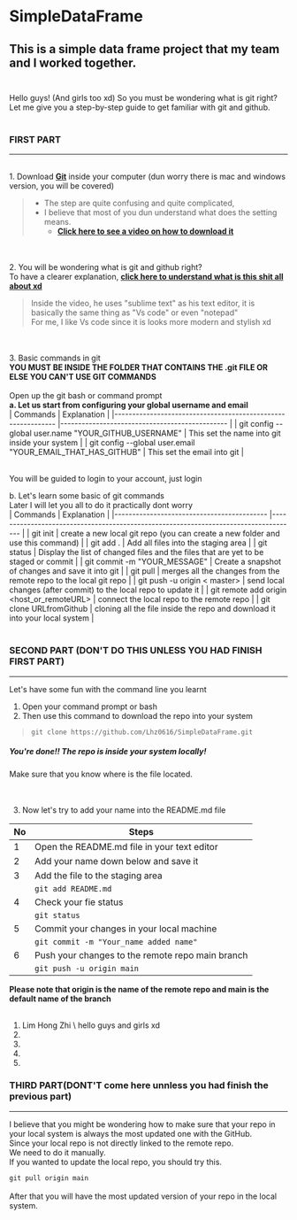 # SimpleDataFrame 

## This is a simple data frame project that my team and I worked together. <br><br> 

Hello guys! (And girls too xd) So you must be wondering what is git right?  
Let me give you a step-by-step guide to get familiar with git and github.  <br><br>

### FIRST PART  <br>
************* 
<br>1. Download **[Git](https://git-scm.com/downloads)** inside your computer (dun worry there is mac and windows version, you will be covered)  
> - The step are quite confusing and quite complicated, 
> - I believe that most of you dun understand what does the setting means.
>     - **[Click here to see a video on how to download it](https://www.youtube.com/watch?v=wSGuir8BUeU&t=53s)** 

<br><br>2. You will be wondering what is git and github right?    
To have a clearer explanation, **[click here to understand what is this shit all about xd](https://www.youtube.com/watch?v=DVRQoVRzMIY&t=1145s)**
> Inside the video, he uses "sublime text" as his text editor, it is basically the same thing as "Vs code" or even "notepad"  
> For me, I like Vs code since it is looks more modern and stylish xd

<br><br>3. Basic commands in git  
**YOU MUST BE INSIDE THE FOLDER THAT CONTAINS THE .git FILE OR ELSE YOU CAN'T USE GIT COMMANDS**   
<br>Open up the git bash or command prompt <br>
**a. Let us start from configuring your global username and email**     
| Commands                                                    	| Explanation                                   	|
|-------------------------------------------------------------	|-----------------------------------------------	|
| git config --global user.name "YOUR_GITHUB_USERNAME"        	| This set the name into git inside your system 	|
| git config --global user.email "YOUR_EMAIL_THAT_HAS_GITHUB" 	| This set the email into git                   	| <br><br>

You will be guided to login to your account, just login

b. Let's learn some basic of git commands    
Later I will let you all to do it practically dont worry    
| Commands                                  	| Explanation                                                                         	|
|-------------------------------------------	|-------------------------------------------------------------------------------------	|
| git init                                  	| create a new local git repo (you can create a new folder and use this command)      	|
| git add .                                 	| Add all files into the staging area                                                 	|
| git status                                	| Display the list of changed files and the files that are yet to be staged or commit 	|
| git commit -m "YOUR_MESSAGE"              	| Create a snapshot of changes and save it into git                                   	|
| git pull                                  	| merges all the changes from the remote repo to the local git repo                   	|
| git push -u origin < master>               	| send local changes (after commit) to the local repo to update it                    	|
| git remote add origin <host_or_remoteURL> 	| connect the local repo to the remote repo                                           	|
| git clone URLfromGithub                   	| cloning all the file inside the repo and download it into your local system         	| <br><br>


### SECOND PART (DON'T DO THIS UNLESS YOU HAD FINISH FIRST PART) 

************

Let's have some fun with the command line you learnt   
1. Open your command prompt or bash   <br>  
2. Then use this command to download the repo into your system   
> `git clone https://github.com/Lhz0616/SimpleDataFrame.git` <br>

##### You're done!! The repo is inside your system locally!  
Make sure that you know where is the file located.    <br><br><br>

3. Now let's try to add your name into the README.md file   <br>

| No 	| Steps                                            	|
|----	|--------------------------------------------------	|
| 1  	| Open the README.md file in your text editor      	|
| 2  	| Add your name down below and save it             	|
| 3  	| Add the file to the staging area                 	|
|    	| `git add README.md`                              	|
| 4  	| Check your fie status                            	|
|    	| `git status`                                     	|
| 5  	| Commit your changes in your local machine        	|
|    	| `git commit -m "Your_name added name"`           	|
| 6  	| Push your changes to the remote repo main branch 	|
|    	| `git push -u origin main`                         | <br>

**Please note that origin is the name of the remote repo and main is the default name of the branch**<br><br>


1. Lim Hong Zhi \\ hello guys and girls xd <br>
2. <br>
3. <br>  
4. <br>
5. <br>   


### THIRD PART(DONT'T come here unnless you had finish the previous part)    

*************

I believe that you might be wondering how to make sure that your repo in your local system is always the most updated one with the GitHub.   
Since your local repo is not directly linked to the remote repo.   
We need to do it manually.   
If you wanted to update the local repo, you should try this. 

`git pull origin main`    <br><br>
After that you will have the most updated version of your repo in the local system. 

